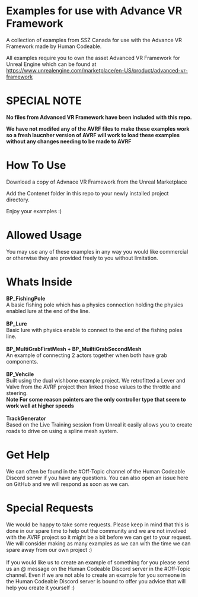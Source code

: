 # Examples for use with Advance VR Framework
A collection of examples from SSZ Canada for use with the Advance VR Framework made by Human Codeable.


All examples require you to own the asset Advanced VR Framework for Unreal Engine which can be found at
https://www.unrealengine.com/marketplace/en-US/product/advanced-vr-framework

# SPECIAL NOTE

**No files from Advanced VR Framework have been included with this repo.**

**We have not modifed any of the AVRF files to make these examples work so a fresh laucnher version of AVRF will work to load these examples without any changes needing to be made to AVRF**





# How To Use
Download a copy of Advnace VR Framework from the Unreal Marketplace

Add the Contenet folder in this repo to your newly installed project directory.

Enjoy your examples :)



# Allowed Usage 
You may use any of these examples in any way you would like commercial or otherwise they are provided freely to you without limitation.



# Whats Inside

**BP_FishingPole**
<br>
  A basic fishing pole which has a physics connection holding the physics enabled lure at the end of the line.
<br>
<br>
**BP_Lure**
<br>
  Basic lure with physics enable to connect to the end of the fishing poles line.
<br>
<br>
**BP_MultiGrabFirstMesh + BP_MuiltiGrabSecondMesh**
<br>
An example of connecting 2 actors together when both have grab components.
<br>
<br> 
**BP_Vehcile**
<br>
  Built using the dual wishbone example project. We retrofitted a Lever and Valve from the AVRF project then linked those values to the throttle and steering.
<br>
**Note For some reason pointers are the only controller type that seem to work well at higher speeds**
<br>
<br>
**TrackGenerator**
<br>
Based on the Live Training session from Unreal it easily allows you to create roads to drive on using a spline mesh system.

# Get Help
We can often be found in the #Off-Topic channel of the Human Codeable Discord server if you have any questions. You can also open an issue here on GitHub and we will respond as soon as we can. 


# Special Requests
We would be happy to take some requests. Please keep in mind that this is done in our spare time to help out the community and we are not involved with the AVRF project so it might be a bit before we can get to your request. We will consider making as many examples as we can with the time we can spare away from our own project :)
<br>
<br>
If you would like us to create an example of something for you please send us an @ message on the Human Codeable Discord server in the #Off-Topic channel. Even if we are not able to create an example for you someone in the Human Codeable Discord server is bound to offer you advice that will help you create it yourself :)
